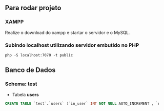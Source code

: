 ## Para rodar projeto

### XAMPP

Realize o download do xampp e startar o servidor e o MySQL.

### Subindo localhost utilizando servidor embutido no PHP

```
php -S localhost:7070 -t public
```

## Banco de Dados

### Schema: test

- Tabela **users**
```sql
CREATE TABLE `test`.`users` (`in_user` INT NOT NULL AUTO_INCREMENT , `name_user` VARCHAR(30) NOT NULL , `email_user` VARCHAR(40) NOT NULL , `password_user` VARCHAR(128) NOT NULL , `title_user` VARCHAR(74) NOT NULL , `code_user` VARCHAR(40) NOT NULL , PRIMARY KEY (`in_user`)) ENGINE = InnoDB CHARSET=utf8mb4 COLLATE utf8mb4_unicode_ci;
```
